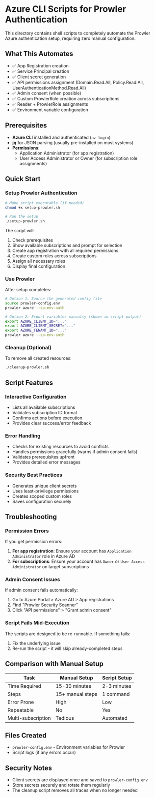 # Azure CLI Scripts for Prowler Authentication

This directory contains shell scripts to completely automate the Prowler Azure authentication setup, requiring zero manual configuration.

## What This Automates

- ✅ App Registration creation
- ✅ Service Principal creation  
- ✅ Client secret generation
- ✅ API permissions assignment (Domain.Read.All, Policy.Read.All, UserAuthenticationMethod.Read.All)
- ✅ Admin consent (when possible)
- ✅ Custom ProwlerRole creation across subscriptions
- ✅ Reader + ProwlerRole assignments
- ✅ Environment variable configuration

## Prerequisites

- **Azure CLI** installed and authenticated (`az login`)
- **jq** for JSON parsing (usually pre-installed on most systems)
- **Permissions**:
  - Application Administrator (for app registration)
  - User Access Administrator or Owner (for subscription role assignments)

## Quick Start

### Setup Prowler Authentication

```bash
# Make script executable (if needed)
chmod +x setup-prowler.sh

# Run the setup
./setup-prowler.sh
```

The script will:
1. Check prerequisites
2. Show available subscriptions and prompt for selection
3. Create app registration with all required permissions
4. Create custom roles across subscriptions
5. Assign all necessary roles
6. Display final configuration

### Use Prowler

After setup completes:

```bash
# Option 1: Source the generated config file
source prowler-config.env
prowler azure --sp-env-auth

# Option 2: Export variables manually (shown in script output)
export AZURE_CLIENT_ID="..."
export AZURE_CLIENT_SECRET="..."
export AZURE_TENANT_ID="..."
prowler azure --sp-env-auth
```

### Cleanup (Optional)

To remove all created resources:

```bash
./cleanup-prowler.sh
```

## Script Features

### Interactive Configuration
- Lists all available subscriptions
- Validates subscription ID format
- Confirms actions before execution
- Provides clear success/error feedback

### Error Handling
- Checks for existing resources to avoid conflicts
- Handles permissions gracefully (warns if admin consent fails)
- Validates prerequisites upfront
- Provides detailed error messages

### Security Best Practices
- Generates unique client secrets
- Uses least-privilege permissions
- Creates scoped custom roles
- Saves configuration securely

## Troubleshooting

### Permission Errors

If you get permission errors:

1. **For app registration**: Ensure your account has `Application Administrator` role in Azure AD
2. **For subscriptions**: Ensure your account has `Owner` or `User Access Administrator` on target subscriptions

### Admin Consent Issues

If admin consent fails automatically:
1. Go to Azure Portal > Azure AD > App registrations
2. Find "Prowler Security Scanner"
3. Click "API permissions" > "Grant admin consent"

### Script Fails Mid-Execution

The scripts are designed to be re-runnable. If something fails:
1. Fix the underlying issue
2. Re-run the script - it will skip already-completed steps

## Comparison with Manual Setup

| Task | Manual Setup | Script Setup |
|------|-------------|-------------|
| Time Required | 15-30 minutes | 2-3 minutes |
| Steps | 15+ manual steps | 1 command |
| Error Prone | High | Low |
| Repeatable | No | Yes |
| Multi-subscription | Tedious | Automated |

## Files Created

- `prowler-config.env` - Environment variables for Prowler
- Script logs (if any errors occur)

## Security Notes

- Client secrets are displayed once and saved to `prowler-config.env`
- Store secrets securely and rotate them regularly
- The cleanup script removes all traces when no longer needed
